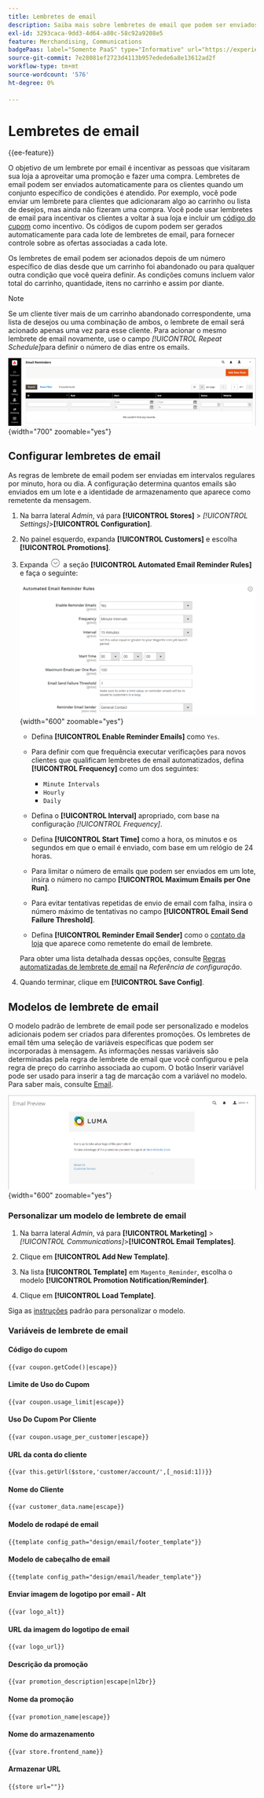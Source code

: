 ```yaml
---
title: Lembretes de email
description: Saiba mais sobre lembretes de email que podem ser enviados automaticamente para os clientes quando um conjunto específico de condições é atendido.
exl-id: 3293caca-9dd3-4d64-a80c-58c92a9208e5
feature: Merchandising, Communications
badgePaas: label="Somente PaaS" type="Informative" url="https://experienceleague.adobe.com/pt-br/docs/commerce/user-guides/product-solutions" tooltip="Aplica-se somente a projetos do Adobe Commerce na nuvem (infraestrutura do PaaS gerenciada pela Adobe) e a projetos locais."
source-git-commit: 7e28081ef2723d4113b957edede6a8e13612ad2f
workflow-type: tm+mt
source-wordcount: '576'
ht-degree: 0%

---
```


# Lembretes de email

{{ee-feature}}

O objetivo de um lembrete por email é incentivar as pessoas que visitaram sua loja a aproveitar uma promoção e fazer uma compra. Lembretes de email podem ser enviados automaticamente para os clientes quando um conjunto específico de condições é atendido. Por exemplo, você pode enviar um lembrete para clientes que adicionaram algo ao carrinho ou lista de desejos, mas ainda não fizeram uma compra. Você pode usar lembretes de email para incentivar os clientes a voltar à sua loja e incluir um [código do cupom](price-rules-cart-coupon.md) como incentivo. Os códigos de cupom podem ser gerados automaticamente para cada lote de lembretes de email, para fornecer controle sobre as ofertas associadas a cada lote.

Os lembretes de email podem ser acionados depois de um número específico de dias desde que um carrinho foi abandonado ou para qualquer outra condição que você queira definir. As condições comuns incluem valor total do carrinho, quantidade, itens no carrinho e assim por diante.

>[!NOTE]
>
>Se um cliente tiver mais de um carrinho abandonado correspondente, uma lista de desejos ou uma combinação de ambos, o lembrete de email será acionado apenas uma vez para esse cliente. Para acionar o mesmo lembrete de email novamente, use o campo _[!UICONTROL Repeat Schedule]_&#x200B;para definir o número de dias entre os emails.

![Lembretes de email](./assets/email-reminders.png){width="700" zoomable="yes"}

## Configurar lembretes de email

As regras de lembrete de email podem ser enviadas em intervalos regulares por minuto, hora ou dia. A configuração determina quantos emails são enviados em um lote e a identidade de armazenamento que aparece como remetente da mensagem.

1. Na barra lateral _Admin_, vá para **[!UICONTROL Stores]** > _[!UICONTROL Settings]_>**[!UICONTROL Configuration]**.

1. No painel esquerdo, expanda **[!UICONTROL Customers]** e escolha **[!UICONTROL Promotions]**.

1. Expanda ![Seletor de expansão](../assets/icon-display-expand.png) a seção **[!UICONTROL Automated Email Reminder Rules]** e faça o seguinte:

   ![Configuração de clientes - regras automatizadas de lembrete de email](../configuration-reference/customers/assets/promotions-automated-email-reminder-rules.png){width="600" zoomable="yes"}

   - Defina **[!UICONTROL Enable Reminder Emails]** como `Yes`.

   - Para definir com que frequência executar verificações para novos clientes que qualificam lembretes de email automatizados, defina **[!UICONTROL Frequency]** como um dos seguintes:

      - `Minute Intervals`
      - `Hourly`
      - `Daily`

   - Defina o **[!UICONTROL Interval]** apropriado, com base na configuração _[!UICONTROL Frequency]_.

   - Defina **[!UICONTROL Start Time]** como a hora, os minutos e os segundos em que o email é enviado, com base em um relógio de 24 horas.

   - Para limitar o número de emails que podem ser enviados em um lote, insira o número no campo **[!UICONTROL Maximum Emails per One Run]**.

   - Para evitar tentativas repetidas de envio de email com falha, insira o número máximo de tentativas no campo **[!UICONTROL Email Send Failure Threshold]**.

   - Defina **[!UICONTROL Reminder Email Sender]** como o [contato da loja](../getting-started/store-details.md#store-email-addresses) que aparece como remetente do email de lembrete.

   Para obter uma lista detalhada dessas opções, consulte [Regras automatizadas de lembrete de email](../configuration-reference/customers/promotions.md#automated-email-reminder-rules) na _Referência de configuração_.

1. Quando terminar, clique em **[!UICONTROL Save Config]**.

## Modelos de lembrete de email

O modelo padrão de lembrete de email pode ser personalizado e modelos adicionais podem ser criados para diferentes promoções. Os lembretes de email têm uma seleção de variáveis específicas que podem ser incorporadas à mensagem. As informações nessas variáveis são determinadas pela regra de lembrete de email que você configurou e pela regra de preço do carrinho associada ao cupom. O botão Inserir variável pode ser usado para inserir a tag de marcação com a variável no modelo. Para saber mais, consulte [Email](../systems/email-templates.md).

![Visualização de lembrete de email](./assets/email-reminder-preview-promotion-template.png){width="600" zoomable="yes"}

### Personalizar um modelo de lembrete de email

1. Na barra lateral _Admin_, vá para **[!UICONTROL Marketing]** > _[!UICONTROL Communications]_>**[!UICONTROL Email Templates]**.

1. Clique em **[!UICONTROL Add New Template]**.

1. Na lista **[!UICONTROL Template]** em `Magento_Reminder`, escolha o modelo **[!UICONTROL Promotion Notification/Reminder]**.

1. Clique em **[!UICONTROL Load Template]**.

Siga as [instruções](../systems/email-template-custom.md) padrão para personalizar o modelo.

### Variáveis de lembrete de email

#### Código do cupom

```
{{var coupon.getCode()|escape}}
```

#### Limite de Uso do Cupom

```
{{var coupon.usage_limit|escape}}
```

#### Uso Do Cupom Por Cliente

```
{{var coupon.usage_per_customer|escape}}
```

#### URL da conta do cliente

```
{{var this.getUrl($store,'customer/account/',[_nosid:1])}}
```

#### Nome do Cliente

```
{{var customer_data.name|escape}}
```

#### Modelo de rodapé de email

```
{{template config_path="design/email/footer_template"}}
```

#### Modelo de cabeçalho de email

```
{{template config_path="design/email/header_template"}}
```

#### Enviar imagem de logotipo por email - Alt

```
{{var logo_alt}}
```

#### URL da imagem do logotipo de email

```
{{var logo_url}}
```

#### Descrição da promoção

```
{{var promotion_description|escape|nl2br}}
```

#### Nome da promoção

```
{{var promotion_name|escape}}
```

#### Nome do armazenamento

```
{{var store.frontend_name}}
```

#### Armazenar URL

```
{{store url=""}}
```
